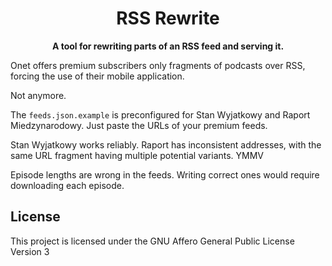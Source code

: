 <div align="center">
  <h1>RSS Rewrite</h1>
  <p>
    <strong>A tool for rewriting parts of an RSS feed and serving it.</strong>
  </p>
</div>


Onet offers premium subscribers only fragments of podcasts over RSS, forcing the use of their mobile application.

Not anymore.

The `feeds.json.example` is preconfigured for Stan Wyjatkowy and Raport Miedzynarodowy.
Just paste the URLs of your premium feeds.

Stan Wyjatkowy works reliably.
Raport has inconsistent addresses, with the same URL fragment having multiple potential variants. YMMV

Episode lengths are wrong in the feeds. Writing correct ones would require downloading each episode.

## License

This project is licensed under the GNU Affero General Public License Version 3
